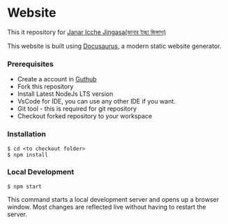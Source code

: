 # Website
This it repository for [Janar Icche Jingasa(জানার ইচ্ছা জিঙ্গাসা)](https://janar-icche-jiggasha.info)

This website is built using [Docusaurus](https://docusaurus.io/), a modern static website generator.

### Prerequisites

- Create a account in [Guthub](github.com)
- Fork this repository
- Install Latest NodeJs LTS version
- VsCode for IDE, you can use any other IDE if you want.
- Git tool - this is required for git repository
- Checkout forked repository to your workspace


### Installation

```
$ cd <to checkout folder>
$ npm install
```

### Local Development

```
$ npm start
```

This command starts a local development server and opens up a browser window. Most changes are reflected live without having to restart the server.




